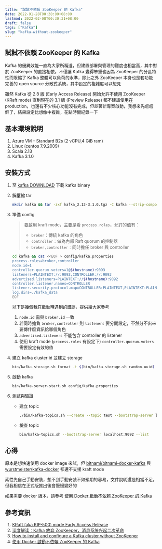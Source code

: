 ```yaml
---
title: "試試不依賴 ZooKeeper 的 Kafka"
date: 2022-01-28T00:30:00+08:00
lastmod: 2022-02-08T00:30:31+08:00
draft: false
tags: ["Kafka"]
slug: "kafka-without-zookeeper"
---
```


## 試試不依賴 ZooKeeper 的 Kafka

Kafka 的優異效能一直為大家所稱道，但建置部署與管理的難度也相當高，其中對於 ZooKeeper 的直接相依，不僅讓 Kafka 變得笨重也因為 ZooKeeper 的分區特性而限縮了 Kafka 整體可以負荷的水準，除此之外 ZooKeeper 本身也是套功能完善的 open source 分散式系統，其中設定的複雜度可以想見

雖然 Kafka 從 2.8 版 (Early Access Release) 開始允許不使用 ZooKeeper (KRaft mode) 直到現在的 3.1 版 (Preview Release) 都不建議使用在 production，也還有不少核心功能沒有完成，但趁著新專案啟動，我想來先嚐嚐鮮了，結果設定比想像中複雜，花點時間紀錄一下

## 基本環境說明

1. Azure VM - Standard B2s (2 vCPU,4 GiB ram)
2. Linux (centos 7.9.2009)
3. Scala 2.13
4. Kafka 3.1.0

## 安裝方式

1. 至 [kafka DOWNLOAD](https://kafka.apache.org/downloads) 下載 kafka binary
2. 解壓縮 tar

    ```bash
    mkdir kafka && tar -zxf kafka_2.13-3.1.0.tgz -C kafka --strip-components=1
    ```

3. 準備 config

    > 要啟用 kraft mode，主要是看 `process.roles`，允許的值有：
    >
    > - `broker`：傳統 kafka 的角色
    > - `controller`：做為內部 Raft quorum 的控制器
    > - `broker,controller`：同時擔任 broker 與 controller

    ```bash
    cd kafka && cat <<EOF > config/kafka.properties
    process.roles=broker,controller
    node.id=1
    controller.quorum.voters=1@$(hostname):9093
    listeners=PLAINTEXT://:9092,CONTROLLER://:9093
    advertised.listeners=PLAINTEXT://$(hostname):9092
    controller.listener.names=CONTROLLER
    listener.security.protocol.map=CONTROLLER:PLAINTEXT,PLAINTEXT:PLAINTEXT
    log.dirs=./kafka_data
    EOF
    ```

    以下是幾個我在啟動時遇到的錯誤，提供給大家參考

    1. `node.id` 需與 `broker.id` 一致
    2. 若同時擔負 `broker,controller` 則 `listeners` 要分開設定，不然分不出來要傳什麼資訊給哪個角色
    3. `advertised.listeners` 不能包含 controller 的 listener
    4. 使用 kraft mode (`process.roles` 有設定下) `controller.quorum.voters` 需要設定有效的值

4. 建立 kafka cluster id 並建立 storage

    ```bash
    bin/kafka-storage.sh format -t $(bin/kafka-storage.sh random-uuid) -c config/kafka.properties
    ```

5. 啟動 kafka

    ```bash
    bin/kafka-server-start.sh config/kafka.properties
    ```

6. 測試與驗證

    - 建立 topic

        ```bash
        ./bin/kafka-topics.sh --create --topic test --bootstrap-server localhost:9092
        ```

    - 檢查 topic

        ```bash
        bin/kafka-topics.sh --bootstrap-server localhost:9092 --list
        ```

## 心得

原本是想快速使用 docker image 來試，但 [bitnami/bitnami-docker-kafka](https://github.com/bitnami/bitnami-docker-kafka) 與 [wurstmeister/kafka-docker](https://github.com/wurstmeister/kafka-docker) 都還不支援 kraft mode

索性先自己手動安裝，想不到手動安裝不如預期的容易，文件說明還是相當不足，但我相信在正式版推出後會慢慢變好的

如果需要 docker 版本，請參考 [使用 Docker 啟動不依賴 ZooKeeper 的 Kafka](/docker-kafka-without-zookeeper)

## 參考資訊

1. [KRaft (aka KIP-500) mode Early Access Release](https://github.com/apache/kafka/blob/3.1/config/kraft/README.md)
2. [深度解读：Kafka 放弃 ZooKeeper，消息系统兴起二次革命](https://www.infoq.cn/article/phf3gfjutdhwmctg6kxe)
3. [How to install and configure a Kafka cluster without ZooKeeper](https://sleeplessbeastie.eu/2021/10/27/how-to-install-and-configure-a-kafka-cluster-without-zookeeper/)
4. [使用 Docker 啟動不依賴 ZooKeeper 的 Kafka](/docker-kafka-without-zookeeper)
